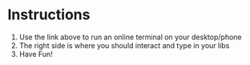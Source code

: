 <h1>Instructions</h1>
<ol>
<li>Use the link above to run an online terminal on your desktop/phone</li>
<li>The right side is where you should interact and type in your libs</li>
<li>Have Fun!</li>
</ol>